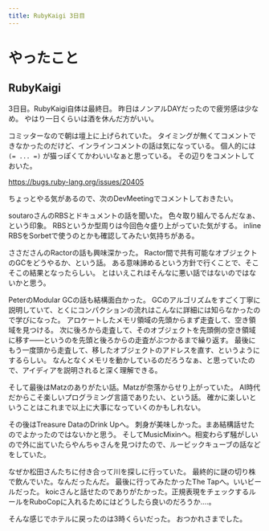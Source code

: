 ```yaml
---
title: RubyKaigi 3日目
---
```


# やったこと

## RubyKaigi

3日目。RubyKaigi自体は最終日。
昨日はノンアルDAYだったので疲労感は少なめ。
やはり一日くらいは酒を休んだ方がいい。

コミッターなので朝は壇上に上げられていた。
タイミングが無くてコメントできなかったのだけど、インラインコメントの話は気になっている。
個人的には `(= ... =)` が猫っぽくてかわいいなぁと思っている。
その辺りをコメントしておいた。

<https://bugs.ruby-lang.org/issues/20405>

ちょっとやる気があるので、次のDevMeetingでコメントしておきたい。

soutaroさんのRBSとドキュメントの話を聞いた。
色々取り組んでるんだなぁ、という印象。
RBSというか型周りは今回色々盛り上がっていた気がする。
inline RBSをSorbetで使うのとかも確認してみたい気持ちがある。

ささださんのRactorの話も興味深かった。
Ractor間で共有可能なオブジェクトのGCをどうやるか、という話。
ある意味諦めるという方針で行くことで、そこそこの結果となったらしい。
とはいえこれはそんなに悪い話ではないのではないかと思う。

PeterのModular GCの話も結構面白かった。
GCのアルゴリズムをすごく丁寧に説明していて、とくにコンパクションの流れはこんなに詳細には知らなかったので学びになった。
アロケートしたメモリ領域の先頭からまず走査して、空き領域を見つける。
次に後ろから走査して、そのオブジェクトを先頭側の空き領域に移す——というのを先頭と後ろからの走査がぶつかるまで繰り返す。
最後にもう一度頭から走査して、移したオブジェクトのアドレスを直す、というようにするらしい。
なんとなくメモリを動かしているのだろうなぁ、と思っていたので、アイディアを説明されると深く理解できる。

そして最後はMatzのありがたい話。Matzが奈落からせり上がっていた。
AI時代だからこそ楽しいプログラミング言語でありたい、という話。
確かに楽しいということはこれまで以上に大事になっていくのかもしれない。

その後はTreasure DataのDrink Upへ。
刺身が美味しかった。まあ結構話せたのでよかったのではないかと思う。
そしてMusicMixinへ。相変わらず騒がしいので外に出ていたらやんちゃさんを見つけたので、ルービックキューブの話などをしていた。

なぜか松田さんたちに付き合って川を探しに行っていた。
最終的に謎の切り株で飲んでいた。なんだったんだ。
最後に行ってみたかったThe Tapへ。いいビールだった。
koicさんと話せたのでありがたかった。正規表現をチェックするルールをRuboCopに入れるためにはどうしたら良いのだろうか‥‥。

そんな感じでホテルに戻ったのは3時くらいだった。
おつかれさまでした。
